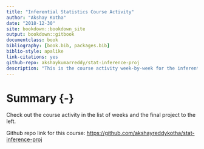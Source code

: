 ```yaml
--- 
title: "Inferential Statistics Course Activity"
author: "Akshay Kotha"
date: "2018-12-30"
site: bookdown::bookdown_site
output: bookdown::gitbook
documentclass: book
bibliography: [book.bib, packages.bib]
biblio-style: apalike
link-citations: yes
github-repo: akshaykumarreddy/stat-inference-proj
description: "This is the course activity week-by-week for the inferential statistics course on coursera."
---
```

# Summary {-}

Check out the course activity in the list of weeks and the final project to the left.

Github repo link for this course: https://github.com/akshayreddykotha/stat-inference-proj


